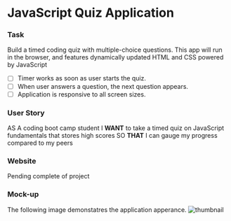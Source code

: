 # JavaScript Quiz Application

### Task

Build a timed coding quiz with multiple-choice questions. This app will run in the browser, and features dynamically updated HTML and CSS powered by JavaScript

- [ ] Timer works as soon as user starts the quiz.
- [ ] When user answers a question, the next question appears.
- [ ] Application is responsive to all screen sizes.

### User Story

AS A coding boot camp student
I **WANT** to take a timed quiz on JavaScript fundamentals that stores high scores
SO **THAT** I can gauge my progress compared to my peers

### Website

Pending complete of project

### Mock-up

The following image demonstatres the application apperance.
![thumbnail](https://user-images.githubusercontent.com/39867916/125209861-8d952900-e261-11eb-8889-e6eda32fdcde.jpg)
